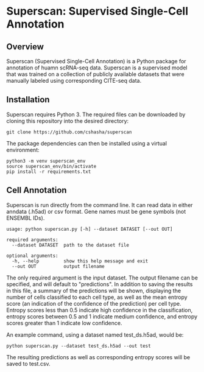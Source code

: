 # Superscan: Supervised Single-Cell Annotation

## Overview

Superscan (Supervised Single-Cell Annotation) is a Python package for annotation of huamn scRNA-seq data. Superscan is a supervised model that was trained on a collection of publicly available datasets that were manually labeled using corresponding CITE-seq data.

## Installation

Superscan requires Python 3. The required files can be downloaded by cloning this repository into the desired directory:

```
git clone https://github.com/cshasha/superscan
```

The package dependencies can then be installed using a virtual environment:

```
python3 -m venv superscan_env
source superscan_env/bin/activate
pip install -r requirements.txt
```

## Cell Annotation

Superscan is run directly from the command line. It can read data in either anndata (.h5ad) or csv format. Gene names must be gene symbols (not ENSEMBL IDs). 

```
usage: python superscan.py [-h] --dataset DATASET [--out OUT]

required arguments:
  --dataset DATASET  path to the dataset file

optional arguments:
  -h, --help         show this help message and exit
  --out OUT          output filename
  ```
  
  The only required argument is the input dataset. The output filename can be specified, and will default to "predictions". In addition to saving the results in this file, a summary of the predictions will be shown, displaying the number of cells classified to each cell type, as well as the mean entropy score (an indication of the confidence of the prediction) per cell type. Entropy scores less than 0.5 indicate high confidence in the classification, entropy scores between 0.5 and 1 indicate medium confidence, and entropy scores greater than 1 indicate low confidence.
  
  An example command, using a dataset named test_ds.h5ad, would be:
  
  ```
  python superscan.py --dataset test_ds.h5ad --out test
  ```
  The resulting predictions as well as corresponding entropy scores will be saved to test.csv.
